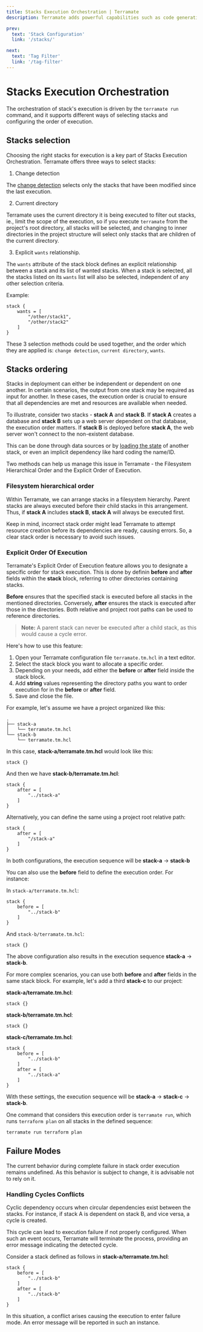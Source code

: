```yaml
---
title: Stacks Execution Orchestration | Terramate
description: Terramate adds powerful capabilities such as code generation, stacks, orchestration, change detection, data sharing and more to Terraform.

prev:
  text: 'Stack Configuration'
  link: '/stacks/'

next:
  text: 'Tag Filter'
  link: '/tag-filter'
---
```


# Stacks Execution Orchestration

The orchestration of stack's execution is driven by the `terramate run` command, and it supports different ways of selecting stacks and configuring the order of
execution.

## Stacks selection

Choosing the right stacks for execution is a key part of Stacks Execution Orchestration. Terramate offers three ways to select stacks:

1. Change detection

The [change detection](../change-detection/index.md) selects only the stacks that have been modified since the last execution.

2. Current directory

Terramate uses the current directory it is being executed to filter out stacks, ie., limit the scope
of the execution, so if you execute `terramate` from the project's root
directory, all stacks will be selected, and changing to inner directories in the
project structure will select only stacks that are children of the current directory.

3. Explicit `wants` relationship.

 The `wants` attribute of the stack block defines an explicit relationship between a stack and its list of wanted stacks. When a stack is selected, all the stacks listed on its `wants` list will also be selected, independent of any other selection criteria.

Example:

```hcl
stack {
    wants = [
        "/other/stack1",
        "/other/stack2"
    ]
}
```

These 3 selection methods could be used together, and the order which they are
applied is: `change detection`, `current directory`, `wants`.

## Stacks ordering

Stacks in deployment can either be independent or dependent on one another. In certain scenarios, the output from one stack may be required as input for another. In these cases, the execution order is crucial to ensure that all dependencies are met and resources are available when needed.

To illustrate, consider two stacks - **stack A** and **stack B**. If **stack A** creates a database and **stack B** sets up a web server dependent on that database, the execution order matters. If **stack B** is deployed before **stack A**, the web server won't connect to the non-existent database.

This can be done through data sources or
by [loading the state](https://www.terraform.io/docs/language/state/remote-state-data.html)
of another stack, or even an implicit dependency like hard coding the name/ID.

Two methods can help us manage this issue in Terramate - the Filesystem Hierarchical Order and the Explicit Order of Execution.

### Filesystem hierarchical order

Within Terramate, we can arrange stacks in a filesystem hierarchy. Parent stacks are always executed before their child stacks in this arrangement. Thus, if **stack A** includes **stack B**, **stack A** will always be executed first. 

Keep in mind, incorrect stack order might lead Terramate to attempt resource creation before its dependencies are ready, causing errors. So, a clear stack order is necessary to avoid such issues.

### Explicit Order Of Execution

Terramate's Explicit Order of Execution feature allows you to designate a specific order for stack execution. This is done by definin **before** and **after** fields within the **stack** block, referring to other directories containing stacks.

**Before** ensures that the specified stack is executed before all stacks in the mentioned directories. Conversely, **after** ensures the stack is executed after those in the directories. Both relative and project root paths can be used to reference directories. 

> **Note:** A parent stack can never be executed after a child stack, as this would cause a cycle error.

Here's how to use this feature:

1. Open your Terramate configuration file `terramate.tm.hcl` in a text editor.
2. Select the stack block you want to allocate a specific order.
3. Depending on your needs, add either the **before** or **after** field inside the stack block.
4. Add **string** values representing the directory paths you want to order execution for in the **before** or **after** field.
5. Save and close the file.

For example, let's assume we have a project organized like this:

```
.
├── stack-a
│   └── terramate.tm.hcl
└── stack-b
    └── terramate.tm.hcl
```
In this case, **stack-a/terramate.tm.hcl** would look like this:

```hcl
stack {}
```

And then we have **stack-b/terramate.tm.hcl**:


```hcl
stack {
    after = [
        "../stack-a"
    ]
}
```

Alternatively, you can define the same using a project root relative path:


```hcl
stack {
    after = [
        "/stack-a"
    ]
}
```

In both configurations, the execution sequence will be **stack-a** -> **stack-b**

You can also use the **before** field to define the execution order. For instance:

In `stack-a/terramate.tm.hcl`:

```hcl
stack {
    before = [
        "../stack-b"
    ]
}
```

And `stack-b/terramate.tm.hcl`:

```hcl
stack {}
```

The above configuration also results in the execution sequence **stack-a** -> **stack-b**.

For more complex scenarios, you can use both **before** and **after** fields in the same stack block. For example, let's add a third **stack-c** to our project:

**stack-a/terramate.tm.hcl**:

```hcl
stack {}
```

**stack-b/terramate.tm.hcl**:

```hcl
stack {}
```

**stack-c/terramate.tm.hcl**:

```hcl
stack {
    before = [
        "../stack-b"
    ]
    after = [
        "../stack-a"
    ]
}
```

With these settings, the execution sequence will be **stack-a** -> **stack-c** -> **stack-b**.

One command that considers this execution order is `terramate run`, which runs `terraform plan` on all stacks in the defined sequence:

```sh
terramate run terraform plan
```

## Failure Modes

The current behavior during complete failure in stack order execution remains undefined. 
As this behavior is subject to change, it is advisable not to rely on it.

### Handling Cycles Conflicts

Cyclic dependency occurs when circular dependencies exist between the stacks. For instance, if stack A is dependent on stack B, and vice versa, a cycle is created. 

This cycle can lead to execution failure if not properly configured. When such an event occurs, Terramate will terminate the process, providing an error message indicating the detected cycle.

Consider a stack defined as follows in **stack-a/terramate.tm.hcl**:

```hcl
stack {
    before = [
        "../stack-b"
    ]
    after = [
        "../stack-b"
    ]
}
```

In this situation, a conflict arises causing the execution to enter failure mode. An error message will be reported in such an instance.
